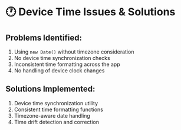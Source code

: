 # 🕐 Device Time Issues & Solutions

## Problems Identified:
1. Using `new Date()` without timezone consideration
2. No device time synchronization checks
3. Inconsistent time formatting across the app
4. No handling of device clock changes

## Solutions Implemented:
1. Device time synchronization utility
2. Consistent time formatting functions
3. Timezone-aware date handling
4. Time drift detection and correction